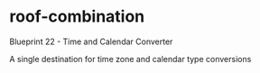# roof-combination
Blueprint 22 - Time and Calendar Converter

A single destination for time zone and calendar type conversions